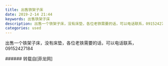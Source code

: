 ```yaml
---
title: 出售铁架子床
date: 2019-2-14 21:44
keywords: 出售铁架子床
description: 出售一个铁架子床，没有床垫，各位老铁需要的话，可以电话联系，09152427184
categories: used
---
```

<td class="t_f" id="postmessage_3008565">

出售一个铁架子床，没有床垫，各位老铁需要的话，可以电话联系，09152427184<br/>
</td>
###### 转载自[菲龙网]